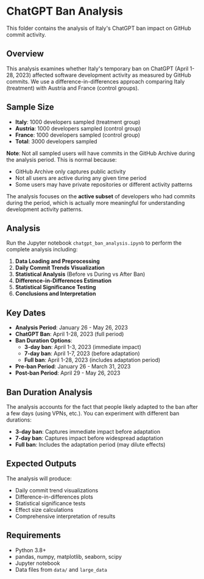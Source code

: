 # ChatGPT Ban Analysis

This folder contains the analysis of Italy's ChatGPT ban impact on GitHub commit activity.

## Overview

This analysis examines whether Italy's temporary ban on ChatGPT (April 1-28, 2023) affected software development activity as measured by GitHub commits. We use a difference-in-differences approach comparing Italy (treatment) with Austria and France (control groups).

## Sample Size

- **Italy**: 1000 developers sampled (treatment group)
- **Austria**: 1000 developers sampled (control group)
- **France**: 1000 developers sampled (control group)
- **Total**: 3000 developers sampled

**Note**: Not all sampled users will have commits in the GitHub Archive during the analysis period. This is normal because:

- GitHub Archive only captures public activity
- Not all users are active during any given time period
- Some users may have private repositories or different activity patterns

The analysis focuses on the **active subset** of developers who had commits during the period, which is actually more meaningful for understanding development activity patterns.


## Analysis

Run the Jupyter notebook `chatgpt_ban_analysis.ipynb` to perform the complete analysis including:

1. **Data Loading and Preprocessing**
2. **Daily Commit Trends Visualization**
3. **Statistical Analysis** (Before vs During vs After Ban)
4. **Difference-in-Differences Estimation**
5. **Statistical Significance Testing**
6. **Conclusions and Interpretation**

## Key Dates

- **Analysis Period**: January 26 - May 26, 2023
- **ChatGPT Ban**: April 1-28, 2023 (full period)
- **Ban Duration Options**:
  - **3-day ban**: April 1-3, 2023 (immediate impact)
  - **7-day ban**: April 1-7, 2023 (before adaptation)
  - **Full ban**: April 1-28, 2023 (includes adaptation period)
- **Pre-ban Period**: January 26 - March 31, 2023
- **Post-ban Period**: April 29 - May 26, 2023

## Ban Duration Analysis

The analysis accounts for the fact that people likely adapted to the ban after a few days (using VPNs, etc.). You can experiment with different ban durations:

- **3-day ban**: Captures immediate impact before adaptation
- **7-day ban**: Captures impact before widespread adaptation
- **Full ban**: Includes the adaptation period (may dilute effects)

## Expected Outputs

The analysis will produce:

- Daily commit trend visualizations
- Difference-in-differences plots
- Statistical significance tests
- Effect size calculations
- Comprehensive interpretation of results

## Requirements

- Python 3.8+
- pandas, numpy, matplotlib, seaborn, scipy
- Jupyter notebook
- Data files from `data/` and `large_data`
